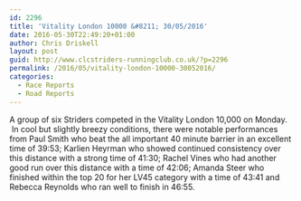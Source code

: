 ```yaml
---
id: 2296
title: 'Vitality London 10000 &#8211; 30/05/2016'
date: 2016-05-30T22:49:20+01:00
author: Chris Driskell
layout: post
guid: http://www.clcstriders-runningclub.co.uk/?p=2296
permalink: /2016/05/vitality-london-10000-30052016/
categories:
  - Race Reports
  - Road Reports
---
```

A group of six Striders competed in the Vitality London 10,000 on Monday.  In cool but slightly breezy conditions, there were notable performances from Paul Smith who beat the all important 40 minute barrier in an excellent time of 39:53; Karlien Heyrman who showed continued consistency over this distance with a strong time of 41:30; Rachel Vines who had another good run over this distance with a time of 42:06; Amanda Steer who finished within the top 20 for her LV45 category with a time of 43:41 and Rebecca Reynolds who ran well to finish in 46:55.